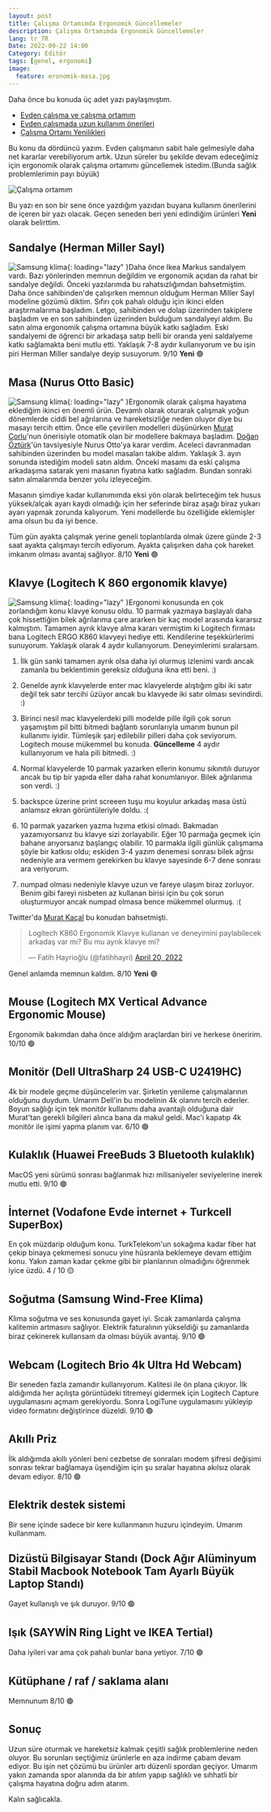 ```yaml
---
layout: post
title: Çalışma Ortamımda Ergonomik Güncellemeler
description: Çalışma Ortamımda Ergonomik Güncellemeler
lang: tr_TR
Date: 2022-09-22 14:00
Category: Editör
tags: [genel, ergonomi]
image:
  feature: eronomik-masa.jpg
---
```


Daha önce bu konuda üç adet yazı paylaşmıştım. 

 - [Evden çalışma ve çalışma ortamım](https://fatihhayrioglu.com/evde-calisma-ve-calisma-ortamim/ "Evden çalışma ve çalışma ortamım")
 - [Evden çalışmada uzun kullanım önerileri](https://fatihhayrioglu.com/evden-calismada-uzun-kullanim-onerileri/ "Evden çalışmada uzun kullanım önerileri")
 - [Çalışma Ortamı Yenilikleri](https://fatihhayrioglu.com/calisma-ortami-yenilikleri/ "Çalışma Ortamı Yenilikleri")

Bu konu da dördüncü yazım. Evden çalışmanın sabit hale gelmesiyle daha net kararlar verebiliyorum artık. Uzun süreler bu şekilde devam edeceğimiz için ergonomik olarak çalışma ortamımı güncellemek istedim.(Bunda sağlık problemlerimin payı büyük)

![Çalışma ortamım](https://fatihhayrioglu.com/images/eronomik-masa.jpg)

Bu yazı en son bir sene önce yazdığım yazıdan buyana kullanım önerilerini de içeren bir yazı olacak. Geçen seneden beri yeni edindiğim ürünleri **Yeni** olarak belirttim.

## Sandalye (Herman Miller Sayl)

<span class="kitap-resmi">![Samsung klima](https://fatihhayrioglu.com/images/hermna-miller-sayl.jpg){: loading="lazy" }</span>Daha önce Ikea Markus sandalyem vardı. Bazı yönlerinden memnun değildim ve ergonomik açıdan da rahat bir sandalye değildi. Önceki yazılarımda bu rahatsızlığımdan bahsetmiştim. Daha önce sahibinden'de çalışırken memnun olduğum Herman Miller Sayl modeline gözümü diktim. Sıfırı çok pahalı olduğu için ikinci elden araştırmalarıma başladım. Letgo, sahibinden ve dolap üzerinden takiplere başladım ve en son sahibinden üzerinden bulduğum sandalyeyi aldım. Bu satın alma ergonomik çalışma ortamına büyük katkı sağladım. Eski sandalyemi de öğrenci bir arkadaşa satıp belli bir oranda yeni saldalyeme katkı sağlamakta beni mutlu etti. Yaklaşık 7-8 aydır kullanıyorum ve bu işin piri Herman Miller sandalye deyip susuyorum. 9/10 **Yeni**  🟢

## Masa (Nurus Otto Basic)

<span class="kitap-resmi">![Samsung klima](https://fatihhayrioglu.com/images//nurus-otto.jpg){: loading="lazy" }</span>Ergonomik olarak çalışma hayatıma eklediğim ikinci en önemli ürün. Devamlı olarak oturarak çalışmak yoğun dönemlerde ciddi bel ağrılarına ve hareketsizliğe neden oluyor diye bu masayı tercih ettim. Önce elle çevirilen modelleri düşünürken [Murat Çorlu](https://twitter.com/muratcorlu/)'nun önerisiyle otomatik olan bir modellere bakmaya başladım. [Doğan Öztürk](https://twitter.com/dodothebird)'ün tavsiyesiyle Nurus Otto'ya  karar verdim. Aceleci davranmadan sahibinden üzerinden bu model masaları takibe aldım. Yaklaşık 3. ayın sonunda istediğim modeli satın aldım. Önceki masamı da eski çalışma arkadaşıma satarak yeni masanın fiyatına katkı sağladım. Bundan sonraki satın almalarımda benzer yolu izleyeceğim.

Masanın şimdiye kadar kullanımımda eksi yön olarak belirteceğim tek husus yüksek/alçak ayarı kaydı olmadığı için her seferinde biraz aşağı biraz yukarı ayarı yapmak zorunda kalıyorum. Yeni modellerde bu özelliğide eklemişler ama olsun bu da iyi bence. 

Tüm gün ayakta çalışmak yerine geneli toplantılarda olmak üzere günde 2-3 saat ayakta çalışmayı tercih ediyorum. Ayakta çalışırken daha çok hareket imkanım olması avantaj sağlıyor.  8/10 **Yeni**  🟢

## Klavye (Logitech K 860 ergonomik klavye)

<span class="kitap-resmi">![Samsung klima](https://fatihhayrioglu.com/images//logitech-klavye.jpg){: loading="lazy" }</span>Ergonomi konusunda en çok zorlandığım konu klavye konusu oldu. 10 parmak yazmaya başlayalı daha çok hissettiğim bilek ağrılarıma çare ararken bir kaç model arasında kararsız kalmıştım. Tamamen ayrık klavye alma kararı vermiştim ki Logitech firması bana Logitech ERGO K860 klavyeyi hediye etti. Kendilerine teşekkürlerimi sunuyorum. Yaklaşık olarak 4 aydır kullanıyorum. Deneyimlerimi sıralarsam.

1. İlk gün sanki tamamen ayrık olsa daha iyi olurmuş izlenimi vardı ancak zamanla bu beklentimin gereksiz olduğuna ikna etti beni. :)

2. Genelde ayrık klavyelerde enter mac klavyelerde alıştığım gibi iki satır değil tek satır tercihi üzüyor ancak bu klavyede iki satır olması sevindirdi. :)

3. Birinci nesil mac klavyelerdeki pilli modelde pille ilgili çok sorun yaşamıştım pil bitti bitmedi bağlantı sorunlarıyla umarım bunun pil kullanımı iyidir. Tümleşik şarj edilebilir pilleri daha çok seviyorum. Logitech mouse mükemmel bu konuda. **Güncelleme** 4 aydır kullanıyorum ve hala pili bitmedi. :)

4. Normal klavyelerde 10 parmak yazarken ellerin konumu sıkınıtılı duruyor ancak bu tip bir yapıda eller daha rahat konumlanıyor. Bilek ağrılarıma son verdi. :)

5. backspce üzerine print screeen tuşu mu koyulur arkadaş masa üstü anlamsız ekran görüntüleriyle doldu. :(

6. 10 parmak yazarken yazma hızıma etkisi olmadı. Bakmadan yazamıyorsanız bu klavye sizi zorlayabilir. Eğer 10 parmağa geçmek için bahane arıyorsanız başlangıç olabilir. 10 parmakla ilgili günlük çalışmama şöyle bir katkısı oldu; eskiden 3-4 yazım denemesi sonrası bilek ağrısı nedeniyle ara vermem gerekirken bu klavye sayesinde 6-7 dene sonrası ara veriyorum. 

7. numpad olması nedeniyle klavye uzun ve fareye ulaşım biraz zorluyor. Benim gibi fareyi nisbeten az kullanan birisi için bu çok sorun oluşturmuyor ancak numpad olmasa bence mükemmel olurmuş. :(

Twitter'da [Murat Kaçal](https://twitter.com/muratkacal) bu konudan bahsetmişti. 

<blockquote class="twitter-tweet"><p lang="tr" dir="ltr">Logitech K860 Ergonomik Klavye kullanan ve deneyimini paylabilecek arkadaş var mı? Bu mu ayrık klavye mi?</p>&mdash; Fatih Hayrioğlu (@fatihhayri) <a href="https://twitter.com/fatihhayri/status/1516665880607969280?ref_src=twsrc%5Etfw">April 20, 2022</a></blockquote> <script async src="https://platform.twitter.com/widgets.js" charset="utf-8"></script>

Genel anlamda memnun kaldım. 8/10 **Yeni**  🟢

## Mouse (Logitech MX Vertical Advance Ergonomic Mouse)

Ergonomik bakımdan daha önce aldığım araçlardan biri ve herkese öneririm. 10/10  🟢

## Monitör (Dell UltraSharp 24 USB-C U2419HC)

4k bir modele geçme düşüncelerim var. Şirketin yenileme çalışmalarının olduğunu duydum. Umarım Dell'in bu modelinin 4k olanını tercih ederler. Boyun sağlığı için tek monitör kullanımı daha avantajlı olduğuna dair Murat'tan gerekli bilgileri alınca bana da makul geldi. Mac'i kapatıp 4k monitör ile işimi yapma planım var. 6/10 🟢

## Kulaklık (Huawei FreeBuds 3 Bluetooth kulaklık)

MacOS yeni sürümü sonrası bağlanmak hızı milisaniyeler seviyelerine inerek mutlu etti. 9/10 🟢

## İnternet (Vodafone Evde internet + Turkcell SuperBox)

En çok müzdarip olduğum konu. TurkTelekom'un sokağıma kadar fiber hat çekip binaya çekmemesi sonucu yine hüsranla beklemeye devam ettiğim konu. Yakın zaman kadar çekme gibi bir planlarının olmadığını öğrenmek iyice üzdü. 4 / 10 🟡

## Soğutma (Samsung Wind-Free Klima)

Klima soğutma ve ses konusunda gayet iyi. Sıcak zamanlarda çalışma kalitemin artmasını sağlıyor. Elektrik faturalının yükseldiği şu zamanlarda biraz çekinerek kullansam da olması büyük avantaj. 9/10  🟢

## Webcam (Logitech Brio 4k Ultra Hd Webcam)

Bir seneden fazla zamandır kullanıyorum. Kalitesi ile ön plana çıkıyor. İlk aldığımda her açılışta görüntüdeki titremeyi gidermek için Logitech Capture uygulamasını açmam gerekiyordu. Sonra LogiTune uygulamasını yükleyip video formatını değiştirince düzeldi. 9/10  🟢

## Akıllı Priz

İlk aldığımda akıllı yönleri beni cezbetse de sonraları modem şifresi değişimi sonrası tekrar bağlamaya üşendiğim için şu sıralar hayatına akılsız olarak devam ediyor. 8/10  🟢

## Elektrik destek sistemi

Bir sene içinde sadece bir kere kullanmanın huzuru içindeyim. Umarım kullanmam.

## Dizüstü Bilgisayar Standı (Dock Ağır Alüminyum Stabil Macbook Notebook Tam Ayarlı Büyük Laptop Standı)

Gayet kullanışlı ve şık duruyor. 9/10  🟢

## Işık (SAYWİN Ring Light ve IKEA Tertial)

Daha iyileri var ama çok pahalı bunlar bana yetiyor. 7/10  🟢

## Kütüphane / raf / saklama alanı

Memnunum 8/10 🟢

## Sonuç

Uzun süre oturmak ve hareketsiz kalmak çeşitli sağlık problemlerine neden oluyor. Bu sorunları seçtiğimiz ürünlerle en aza indirme çabam devam ediyor. Bu işin net çözümü bu ürünler artı düzenli spordan geçiyor. Umarım yakın zamanda spor alanında da bir atılım yapıp sağlıklı ve sıhhatli bir çalışma hayatına doğru adım atarım.

Kalın sağlıcakla.

